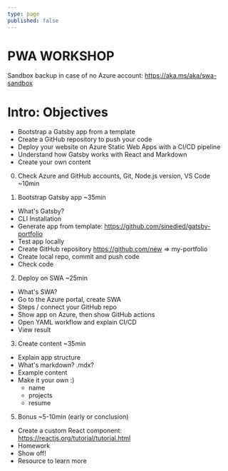 ```yaml
---
type: page
published: false
---
```


PWA WORKSHOP
============

Sandbox backup in case of no Azure account: https://aka.ms/aka/swa-sandbox

# Intro: Objectives
  - Bootstrap a Gatsby app from a template
  - Create a GitHub repository to push your code
  - Deploy your website on Azure Static Web Apps with a CI/CD pipeline
  - Understand how Gatsby works with React and Markdown
  - Create your own content

0. Check Azure and GitHub accounts, Git, Node.js version, VS Code ~10min

1. Bootstrap Gatsby app ~35min
  - What's Gatsby?
  - CLI Installation
  - Generate app from template: https://github.com/sinedied/gatsby-portfolio
  - Test app locally
  - Create GitHub repository https://github.com/new => my-portfolio
  - Create local repo, commit and push code
  - Check code

2. Deploy on SWA ~25min
  - What's SWA?
  - Go to the Azure portal, create SWA
  - Steps / connect your GitHub repo
  - Show app on Azure, then show GitHub actions
  - Open YAML workflow and explain CI/CD
  - View result

3. Create content ~35min
  - Explain app structure
  - What's markdown? .mdx?
  - Example content
  - Make it your own :)
    * name
    * projects
    * resume

5. Bonus ~5-10min (early or conclusion)
  - Create a custom React component: https://reactjs.org/tutorial/tutorial.html
  - Homework
  - Show off!
  - Resource to learn more

